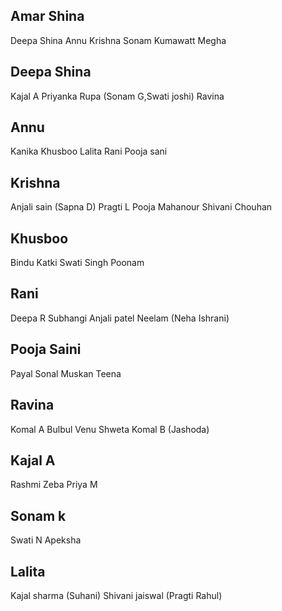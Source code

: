 ## Amar Shina
Deepa Shina 
Annu 
Krishna
Sonam Kumawatt
Megha

## Deepa Shina
Kajal A
Priyanka 
Rupa (Sonam G,Swati joshi)
Ravina

## Annu
Kanika
Khusboo
Lalita
Rani
Pooja sani

## Krishna
Anjali sain (Sapna D)
Pragti L
Pooja Mahanour
Shivani Chouhan

## Khusboo
Bindu
Katki
Swati Singh
Poonam

## Rani
Deepa R
Subhangi
Anjali patel
Neelam (Neha Ishrani)

## Pooja Saini
Payal
Sonal
Muskan
Teena

## Ravina
Komal A
Bulbul
Venu
Shweta
Komal B (Jashoda)

## Kajal A
Rashmi
Zeba
Priya M

## Sonam k
Swati N
Apeksha

## Lalita
Kajal sharma (Suhani)
Shivani jaiswal (Pragti Rahul)
